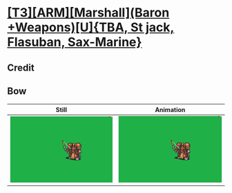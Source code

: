 # [\[T3\]\[ARM\]\[Marshall\]\(Baron +Weapons\)\[U\]{TBA, St jack, Flasuban, Sax-Marine}](../)

## Credit


	
## Bow

| Still | Animation |
| :---: | :-------: |
| ![Bow still](./Bow_000.png) | ![Bow animation](./Bow.gif) |
